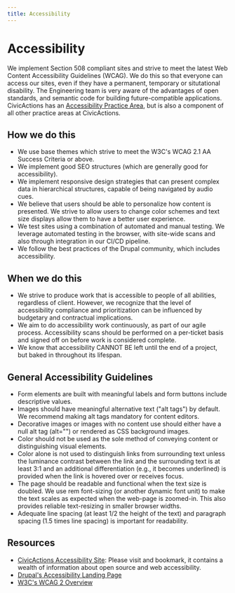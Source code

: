 ```yaml
---
title: Accessibility
---
```


# Accessibility

We implement Section 508 compliant sites and strive to meet the latest Web Content Accessibility Guidelines (WCAG). We do this so that everyone can access our sites, even if they have a permanent, temporary or situtational disability. The Engineering team is very aware of the advantages of open standards, and semantic code for building future-compatible applications. CivicActions has an [Accessibility Practice Area](../accessibility/README.md), but is also a component of all other practice areas at CivicActions.

## How we do this

- We use base themes which strive to meet the W3C's WCAG 2.1 AA Success Criteria or above.
- We implement good SEO structures (which are generally good for accessibility).
- We implement responsive design strategies that can present complex data in hierarchical structures, capable of being navigated by audio cues.
- We believe that users should be able to personalize how content is presented. We strive to allow users to change color schemes and text size displays allow them to have a better user experience.
- We test sites using a combination of automated and manual testing. We leverage automated testing in the browser, with site-wide scans and also through integration in our CI/CD pipeline.
- We follow the best practices of the Drupal community, which includes accessibility.

## When we do this

- We strive to produce work that is accessible to people of all abilities, regardless of client. However, we recognize that the level of accessibility compliance and prioritization can be influenced by budgetary and contractual implications.
- We aim to do accessibility work continuously, as part of our agile process. Accessibility scans should be performed on a per-ticket basis and signed off on before work is considered complete.
- We know that accessibility CANNOT BE left until the end of a project, but baked in throughout its lifespan.

## General Accessibility Guidelines

- Form elements are built with meaningful labels and form buttons include descriptive values.
- Images should have meaningful alternative text ("alt tags") by default. We recommend making alt tags mandatory for content editors.
- Decorative images or images with no content use should either have a null alt tag (alt="") or rendered as CSS background images.
- Color should not be used as the sole method of conveying content or distinguishing visual elements.
- Color alone is not used to distinguish links from surrounding text unless the luminance contrast between the link and the surrounding text is at least 3:1 and an additional differentiation (e.g., it becomes underlined) is provided when the link is hovered over or receives focus.
- The page should be readable and functional when the text size is doubled. We use rem font-sizing (or another dynamic font unit) to make the text scales as expected when the web-page is zoomed-in. This also provides reliable text-resizing in smaller browser widths.
- Adequate line spacing (at least 1/2 the height of the text) and paragraph spacing (1.5 times line spacing) is important for readability.

## Resources

- [CivicActions Accessibility Site](https://accessibility.civicactions.com): Please visit and bookmark, it contains a wealth of information about open source and web accessibility.
- [Drupal's Accessibility Landing Page](https://www.drupal.org/docs/getting-started/accessibility)
- [W3C's WCAG 2 Overview](http://www.w3.org/WAI/intro/wcag)
